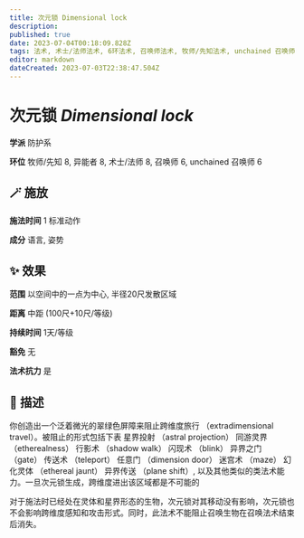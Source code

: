 ```yaml
---
title: 次元锁 Dimensional lock
description: 
published: true
date: 2023-07-04T00:18:09.828Z
tags: 法术, 术士/法师法术, 6环法术, 召唤师法术, 牧师/先知法术, unchained 召唤师法术, 防护系, 8环法术, 异能者法术
editor: markdown
dateCreated: 2023-07-03T22:38:47.504Z
---
```


# **次元锁** *Dimensional lock*

**学派** 防护系 

**环位** 牧师/先知 8, 异能者 8, 术士/法师 8, 召唤师 6, unchained 召唤师 6

## 🪄 施放

**施法时间** 1 标准动作

**成分** 语言, 姿势

## ✨ 效果  

**范围** 以空间中的一点为中心, 半径20尺发散区域

**距离** 中距 (100尺+10尺/等级)  

**持续时间** 1天/等级 

**豁免** 无

**法术抗力** 是

## 📖 描述

你创造出一个泛着微光的翠绿色屏障来阻止跨维度旅行 （extradimensional travel）。被阻止的形式包括下表 星界投射 （astral projection）  同游灵界 （etherealness）  行影术 （shadow walk）  闪现术 （blink）  异界之门 （gate）  传送术 （teleport）  任意门 （dimension door）  迷宫术 （maze）  幻化灵体 （ethereal jaunt）  异界传送 （plane shift）, 以及其他类似的类法术能力。一旦次元锁生成，跨维度进出该区域都是不可能的

对于施法时已经处在灵体和星界形态的生物，次元锁对其移动没有影响，次元锁也不会影响跨维度感知和攻击形式。同时，此法术不能阻止召唤生物在召唤法术结束后消失。
    